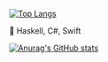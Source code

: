 [![Top Langs](https://github-readme-stats.vercel.app/api/top-langs/?username=Ellon-M&layout=compact&langs_count=8&theme=gotham&hide=html,blade,css)](https://github.com/anuraghazra/github-readme-stats)




🔭 Haskell, C#, Swift 


[![Anurag's GitHub stats](https://github-readme-stats.vercel.app/api?username=Ellon-M&theme=gotham)](https://github.com/anuraghazra/github-readme-stats)


